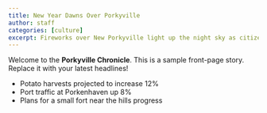```yaml
---
title: New Year Dawns Over Porkyville
author: staff
categories: [culture]
excerpt: Fireworks over New Porkyville light up the night sky as citizens gather along the northern oceanfront to ring in the new year.
---
```


Welcome to the **Porkyville Chronicle**. This is a sample front-page story. Replace it with your latest headlines!

- Potato harvests projected to increase 12%
- Port traffic at Porkenhaven up 8%
- Plans for a small fort near the hills progress
